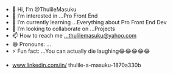 - 👋 Hi, I’m @ThulileMasuku
- 👀 I’m interested in ...Pro Front End
- 🌱 I’m currently learning ...Everything about Pro Front End Dev
- 💞️ I’m looking to collaborate on ...Projects
- 📫 How to reach me ...thulilemasuku@yahoo.com
- 😄 Pronouns: ...
- ⚡ Fun fact: ...You can actually die laughing😂😂😂😂😂

<!---
ThulileMasuku/ThulileMasuku is a ✨ special ✨ repository because its `README.md` (this file) appears on your GitHub profile.
You can click the Preview link to take a look at your changes.
--->
- www.linkedin.com/in/ thulile-a-masuku-1870a330b 
